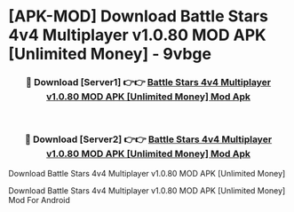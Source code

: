 # [APK-MOD] Download Battle Stars 4v4 Multiplayer v1.0.80 MOD APK [Unlimited Money] - 9vbge


<div align="center">
<h3>🔴 Download [Server1] 👉👉 <a href="https://apk-comot.site?title=Battle_Stars_4v4_Multiplayer_v1.0.80_MOD_APK_[Unlimited_Money]">Battle Stars 4v4 Multiplayer v1.0.80 MOD APK [Unlimited Money] Mod Apk</a></h3><br>
<h3>🔴 Download [Server2] 👉👉 <a href="https://apk-comot.site?title=Battle_Stars_4v4_Multiplayer_v1.0.80_MOD_APK_[Unlimited_Money]">Battle Stars 4v4 Multiplayer v1.0.80 MOD APK [Unlimited Money] Mod Apk</a></h3>
</div>



Download Battle Stars 4v4 Multiplayer v1.0.80 MOD APK [Unlimited Money] 

Download Battle Stars 4v4 Multiplayer v1.0.80 MOD APK [Unlimited Money] Mod For Android